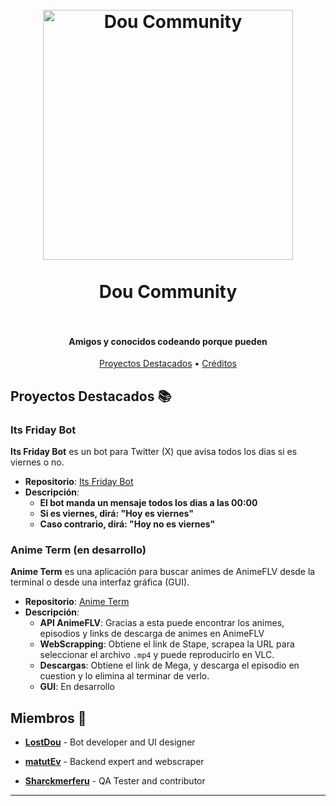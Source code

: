 <h1 align="center">
  <br>
  <a href="https://github.com/Dou-Community"><img src="https://github.com/user-attachments/assets/3490f5ba-10ff-472d-8934-aa7c73cbccee" alt="Dou Community" width="400"></a>
  <br>
  <br>
  Dou Community
  <br>
  <br>
</h1>


<h4 align="center">Amigos y conocidos codeando porque pueden</h4>

<p align="center">
  <a href="#proyectos-destacados">Proyectos Destacados</a> •
  <a href="#creditos">Créditos</a>
</p>

## Proyectos Destacados 📚

### Its Friday Bot
**Its Friday Bot** es un bot para Twitter (X) que avisa todos los dias si es viernes o no.
- **Repositorio**: [Its Friday Bot](https://github.com/Dou-Community-S-A/Its_Friday_Bot)
- **Descripción**:
  - **El bot manda un mensaje todos los dias a las 00:00**
  - **Si es viernes, dirá: "Hoy es viernes"**
  - **Caso contrario, dirá: "Hoy no es viernes"**

### Anime Term (en desarrollo)
**Anime Term** es una aplicación para buscar animes de AnimeFLV desde la terminal o desde una interfaz gráfica (GUI).
- **Repositorio**: [Anime Term](https://github.com/Dou-Community-S-A/term-anime)
- **Descripción**:
  - **API AnimeFLV**: Gracias a esta puede encontrar los animes, episodios y links de descarga de animes en AnimeFLV
  - **WebScrapping**: Obtiene el link de Stape, scrapea la URL para seleccionar el archivo `.mp4` y puede reproducirlo en VLC.
  - **Descargas**: Obtiene el link de Mega, y descarga el episodio en cuestion y lo elimina al terminar de verlo.
  - **GUI**: En desarrollo

## Miembros 👥

- **[LostDou](https://github.com/lostdou)** - Bot developer and UI designer

- **[matutEv](https://github.com/matiasdante)** - Backend expert and webscraper

- **[Sharckmerferu](https://github.com/Shackmerferu)** - QA Tester and contributor

---
